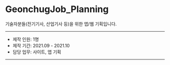 # GeonchugJob_Planning
기술자분들(전기기사, 산업기사 등)을 위한 앱/웹 기획입니다.

----------
- 제작 인원: 1명
- 제작 기간: 2021.09 - 2021.10
- 담당 업무: 사이트, 앱 기획
----------
